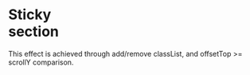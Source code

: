 # Sticky <nav> section

This effect is achieved through add/remove classList, and offsetTop >= scrollY comparison. 

